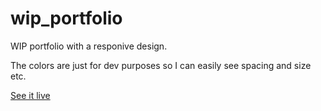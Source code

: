 # wip_portfolio
WIP portfolio with a responive design. 

The colors are just for dev purposes so I can easily see spacing and size etc.

[See it live](https://reifnotreef.dev/wip_portfolio/)